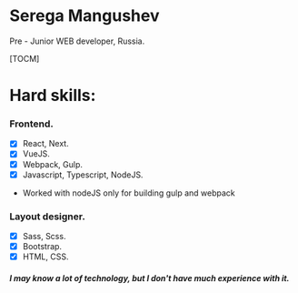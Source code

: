 # Serega Mangushev  
Pre - Junior WEB developer, Russia.

[TOCM]

# Hard skills: 

### Frontend. 

- [x] React, Next.  
- [x] VueJS.
- [x] Webpack, Gulp. 
- [x] Javascript, Typescript, NodeJS.  

* Worked with nodeJS only for building gulp and webpack

### Layout designer.  

- [x] Sass, Scss. 
- [x] Bootstrap.
- [x] HTML, CSS.

##### I may know a lot of technology, but I don't have much experience with it.

